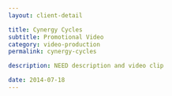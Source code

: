 ```yaml
---
layout: client-detail

title: Cynergy Cycles
subtitle: Promotional Video
category: video-production
permalink: cynergy-cycles

description: NEED description and video clip

date: 2014-07-18
---
```

